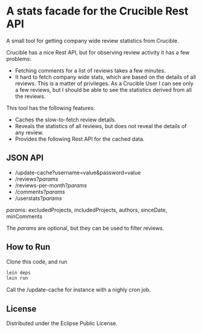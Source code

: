 # A stats facade for the Crucible Rest API

A small tool for getting company wide review statistics from Crucible. 

Crucible has a nice Rest API, but for observing review activity it has a few problems:
* Fetching comments for a list of reviews takes a few minutes.
* It hard to fetch company wide stats, which are based on the details of all reviews. This is a matter of privileges. As a Crucible User I can see only a few reviews, but I should be able to see the statistics derived from all the reviews.

This tool has the following features:

* Caches the slow-to-fetch review details.
* Reveals the statistics of all reviews, but does not reveal the details of any review.
* Provides the following Rest API for the cached data.

## JSON API

* /update-cache?username=value&password=value
* /reviews?*params*
* /reviews-per-month?*params*
* /comments?*params*
* /userstats?*params*

*params:* excludedProjects, includedProjects, authors, sinceDate, minComments

The *params* are optional, but they can be used to filter reviews.


## How to Run

Clone this code, and run

```bash
lein deps
lein run
```
Call the /update-cache for instance with a nighly cron job. 

## License

Distributed under the Eclipse Public License.

